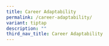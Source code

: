 ```yaml
---
title: Career Adaptability
permalink: /career-adaptability/
variant: tiptap
description: ""
third_nav_title: Career Adaptability
---
```

